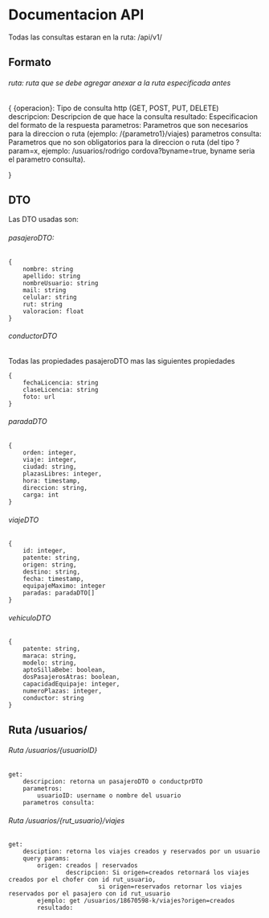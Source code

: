 # Documentacion API
Todas las consultas estaran en la ruta: /api/v1/

## Formato
###### ruta: ruta que se debe agregar anexar a la ruta especificada antes
{
    {operacion}: Tipo de consulta http (GET, POST, PUT, DELETE)
    descripcion: Descripcion de que hace la consulta
    resultado: Especificacion del formato de la respuesta
    parametros: Parametros que son necesarios para la direccion o ruta (ejemplo: /{parametro1}/viajes)
    parametros consulta: Parametros que no son obligatorios para la direccion o ruta (del tipo ?param=x, ejemplo:
                        /usuarios/rodrigo cordova?byname=true, byname seria el parametro consulta).
    
}

## DTO
Las DTO usadas son:
###### pasajeroDTO:
```
{
	nombre: string
	apellido: string
	nombreUsuario: string
	mail: string
	celular: string 	
	rut: string
	valoracion: float
}
```
###### conductorDTO
Todas las propiedades pasajeroDTO mas las siguientes propiedades 
```
{
	fechaLicencia: string
	claseLicencia: string
	foto: url
}
```
###### paradaDTO
```
{
    orden: integer,
    viaje: integer,
    ciudad: string,
    plazasLibres: integer,
    hora: timestamp,
    direccion: string,
    carga: int
}
```

###### viajeDTO
```
{
    id: integer,
    patente: string,
    origen: string,
    destino: string,
    fecha: timestamp,
    equipajeMaximo: integer
    paradas: paradaDTO[]
}
```

###### vehiculoDTO
```
{
    patente: string,
    maraca: string,
    modelo: string,
    aptoSillaBebe: boolean,
    dosPasajerosAtras: boolean,
    capacidadEquipaje: integer,
    numeroPlazas: integer,
    conductor: string
}
```
## Ruta /usuarios/

###### Ruta /usuarios/{usuarioID}
```
get:
	descripcion: retorna un pasajeroDTO o conductprDTO
    parametros: 
        usuarioID: username o nombre del usuario
    parametros consulta: 
```

###### Ruta /usuarios/{rut_usuario}/viajes
```
get:
	desciption: retorna los viajes creados y reservados por un usuario
	query params:
		origen: creados | reservados
				descripcion: Si origen=creados retornará los viajes creados por el chofer con id rut_usuario,
						 si origen=reservados retornar los viajes reservados por el pasajero con id rut_usuario
		ejemplo: get /usuarios/18670598-k/viajes?origen=creados
		resultado:

```